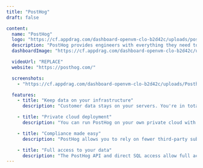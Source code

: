 ```yaml
---
title: "PostHog"
draft: false

content:
  name: "PostHog"
  logo: "https://cf.appdrag.com/dashboard-openvm-clo-b2d42c/uploads/posthog-logo-padded-2x--2--HoiB.png"
  description: "PostHog provides engineers with everything they need to make sure they are building something that people want. This means - product analytics, video replays, feedback tools, feature flags, and experimentation. With PostHog you can automate the collection of every event on your website or app, with no need to send data to third parties, and deploy on your own infrastructure. PostHog plays nicely with data warehouses through plugins for import, transformation, and export."
  dashboardImage: "https://cf.appdrag.com/dashboard-openvm-clo-b2d42c/uploads/Posthog-2-4gF7.jpg"

  videoUrl: "REPLACE"
  website: "https://posthog.com/"

  screenshots:
    - "https://cf.appdrag.com/dashboard-openvm-clo-b2d42c/uploads/Posthog-2-4gF7.jpg"

  features:
    - title: "Keep data on your infrastructure"
      description: "Customer data stays on your servers. You're in total control of your PostHog instance. With self-hosting, you can also circumvent ad blockers and browser privacy features."

    - title: "Private cloud deployment"
      description: "You can run PostHog on your own private cloud with one of its install scripts, or get running on Heroku with a one-click install."

    - title: "Compliance made easy"
      description: "PostHog allows you to rely on fewer third-party subprocessors. You can host in any region on the planet; optionally self-host to keep customer data on your infrastructure, and reduce the burden when audit season rolls around."

    - title: "Full access to your data"
      description: "The PostHog API and direct SQL access allow full access to your production instance."
---
```

